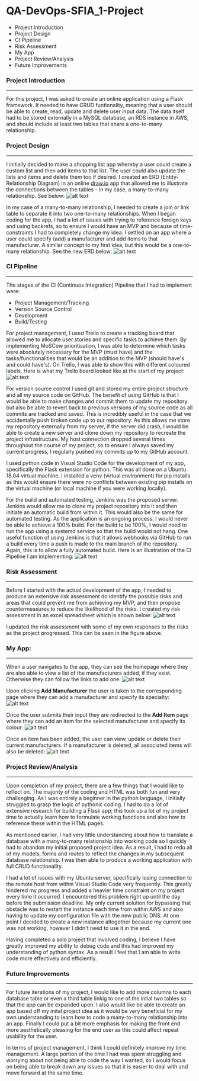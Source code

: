 # QA-DevOps-SFIA_1-Project

* Project Introduction
* Project Design
* CI Pipeline
* Risk Assessment
* My App
* Project Review/Analysis
* Future Improvements

### Project Introduction
---
For this project, I was asked to create an online application using a Flask framework. It needed to have CRUD funtionality, meaning that a user should be able to create, read, update and delete user input data. The data itself had to be stored externally in a MySQL database, an RDS instance in AWS, and should include at least two tables that share a one-to-many relationship.

### Project Design
---
I initially decided to make a shopping list app whereby a user could create a custom list and then add items to that list. The user could also update the lists and items and delete them too if desired. I created an ERD (Entity-Relationship Diagram) in an online [draw.io](https://app.diagrams.net/) app that allowed me to illustrate the connections between the tables - in my case, a many-to-many relationship. See below:
![alt text](image.jpg)

In my case of a many-to-many relationship, I needed to create a join or link table to separate it into two one-to-many relationships. When I began coding for the app, I had a lot of issues with trying to reference foreign keys and using backrefs, so to ensure I would have an MVP and because of time-constraints I had to completely change my idea. I settled on an app where a user could specify (add) a manufacturer and add items to that manufacturer. A similar concept to my first idea, but this would be a one-to-many relationship. See the new ERD below:
![alt text](image.jpg)

### CI Pipeline
---
The stages of the CI (Continuos Integration) Pipeline that I had to implement were:
* Project Management/Tracking
* Version Source Control
* Development
* Build/Testing

For project management, I used Trello to create a tracking board that allowed me to allocate user stories and specific tasks to achieve them. By implementing MoSCow prioritisation, I was able to determine which tasks were absolutely necessary for the MVP (must have) and the tasks/functionalities that would be an addition to the MVP (should have's and could have's). On Trello, I was able to show this with different coloured labels. Here is what my Trello board looked like at the start of my project:
![alt text](image.jpg)

For version source control I used git and stored my entire project structure and all my source code on GitHub. The benefit of using GitHub is that I would be able to make changes and commit them to update my repository but also be able to revert back to previous versions of my source code as all commits are tracked and saved. This is incredibly useful in the case that we accidentally push broken code up to our repository. As this allows me store my repository externally from my server, if the server did crash, I would be able to create a new server and clone down my repository to recreate the project infrastructure. My host connection dropped several times throughout the course of my project, so to ensure I always saved my current progress, I regularly pushed my commits up to my GitHub account.

I used python code in Visual Studio Code for the development of my app, specifically the Flask extension for python. This was all done on a Ubuntu 18.04 virtual machine. I installed a venv (virtual environment) for pip installs as this would ensure there were no conflicts between existing pip installs on the virtual machine (or local machine if you were working locally).

For the build and automated testing, Jenkins was the proposed server. Jenkins would allow me to clone my project repository into it and then initiate an automatic build from within it. This would also be the same for automated testing. As the application is an ongoing process, I would never be able to achieve a 100% build. For the build to be 100%, I would need to run the app using a systemd service so that the build would not hang. One useful function of using Jenkins is that it allows webhooks via GitHub to run a build every time a push is made to the main branch of the repository. Again, this is to allow a fully automated build. Here is an illustration of the CI Pipeline I am implementing:
![alt text](image.jpg)

### Risk Assessment
---
Before I started with the actual development of the app, I needed to produce an extensive risk assessment do identify the possible risks and areas that could prevent me from achieving my MVP, and then propose countermeasures to reduce the likelihood of the risks. I created my risk assessment in an excel spreadsheet which is shown below:
![alt text](image.jpg)

I updated the risk assessment with some of my own responses to the risks as the project progressed. This can be seen in the figure above.

### My App:
---
When a user navigates to the app, they can see the homepage where they are also able to view a list of the manufacturers added, if they exist. Otherwise they can follow the links to add one:
![alt text](image.jpg)

Upon clicking **Add Manufacturer** the user is taken to the corresponding page where they can add a manufacturer and specify its specialty:
![alt text](image.jpg)

Once the user submits their input they are redirected to the **Add Item** page where they can add an item for the selected manufacturer and specify its colour:
![alt text](image.jpg)

Once an item has been added, the user can view, update or delete their current manufacturers. If a manufacturer is deleted, all associated items will also be deleted:
![alt text](image.jpg)

### Project Review/Analysis
---
Upon completion of my project, there are a few things that I would like to reflect on. The majority of the coding and HTML was both fun and very challenging. As I was entirely a beginner in the python language, I initially struggled to grasp the logic of pythonic coding. I had to do a lot of extensive research for building a Flask app; this took up a lot of my project time to actually learn how to formulate working functions and also how to reference these within the HTML pages. 

As mentioned earlier, I had very little understanding about how to translate a database with a many-to-many relationship into working code so I quickly had to abandon my initial proposed project idea. As a result, I had to redo all of my models, forms and routes to reflect the changes in my subsequent database relationship. I was then able to produce a working application with full CRUD functionality.

I had a lot of issues with my Ubuntu server, specifically losing connection to the remote host from within Visual Studio Code very frequently. This greatly hindered my progress and added a heavier time constraint on my project every time it occurred. I encountered this problem right up until the day before the submission deadline. My only current solution for bypassing that obstacle was to restart the instance each time from within AWS and also having to update my configuration file with the new public DNS. At one point I decided to create a new instance altogether because my current one was not working, however I didn't need to use it in the end.

Having completed a solo project that involved coding, I believe I have greatly improved my ability to debug code and this had improved my understanding of python syntax. As a result I feel that I am able to write code more effectively and efficiently.

### Future Improvements
---
For future iterations of my project, I would like to add more columns to each database table or even a third table linkig to one of the intial two tables so that the app can be expanded upon. I also would like be able to create an app based off my inital project idea as it would be very beneficial for my own understanding to learn how to code a many-to-many relationship into an app. Finally I could put a bit more emphasis for making the front end more aesthetically pleasing for the end user as this could affect repeat usability for the user.

In terms of project management, I think I could definitely improve my time management. A large portion of the time I had was spent struggling and worrying about not being able to code the way I wanted, so I would focus on being able to break down any issues so that it is easier to deal with and move forward at the same time.